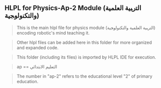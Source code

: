 ## HLPL for Physics-Ap-2 Module (ﺍﻟﺘﺭﺒﻴﺔ ﺍﻟﻌﻠﻤﻴﺔ ﻭﺍﻟﺘﻜﻨﻭﻟﻭﺠﻴﺔ)
>This is the main hlpl file for physics module (ﺍﻟﺘﺭﺒﻴﺔ ﺍﻟﻌﻠﻤﻴﺔ ﻭﺍﻟﺘﻜﻨﻭﻟﻭﺠﻴﺔ) encoding robotic's mind teaching it.

>Other hlpl files can be added here in this folder for more organized and expanded code.

>This folder (including its files) is imported by HLPL IDE for execution.

>ap == التعليم الابتدائي

>The number in "ap-2" refers to the educational level "2" of primary education.
